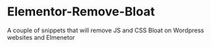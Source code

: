 # Elementor-Remove-Bloat
A couple of snippets that will remove JS and CSS Bloat on Wordpress websites and Elmenetor

